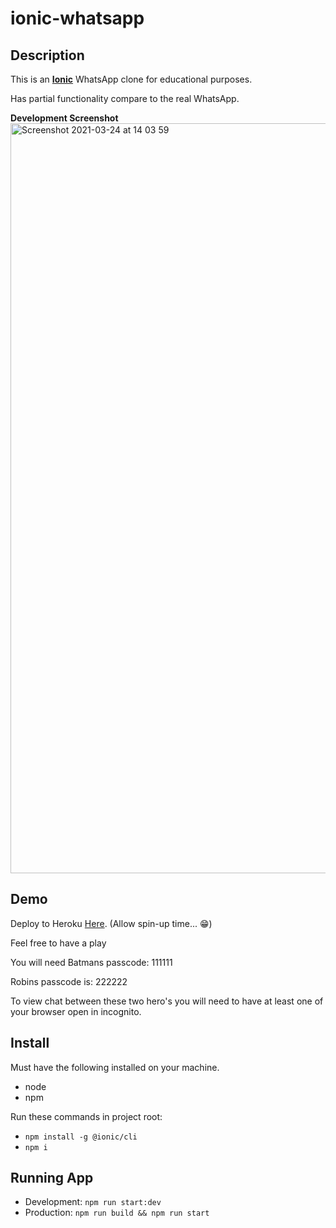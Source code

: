 # ionic-whatsapp

## Description
  This is an **[Ionic](https://ionicframework.com/blog/heroku-ionic/)** WhatsApp clone for educational purposes.

  Has partial functionality compare to the real WhatsApp.

**Development Screenshot**
<img width="1200" alt="Screenshot 2021-03-24 at 14 03 59" src="https://user-images.githubusercontent.com/24437988/112324093-50089200-8caa-11eb-9551-ba2462f5002c.png">

## Demo
  Deploy to Heroku [Here](https://whatsapp-ionic.herokuapp.com/). (Allow spin-up time... :grin:)

  Feel free to have a play

  You will need Batmans passcode: 111111

  Robins passcode is: 222222

  To view chat between these two hero's you will need to have at least one of your browser open in incognito.

## Install

Must have the following installed on your machine.
- node
- npm

Run these commands in project root:
- `npm install -g @ionic/cli`
- `npm i`

## Running App
- Development: `npm run start:dev`
- Production: `npm run build && npm run start`
